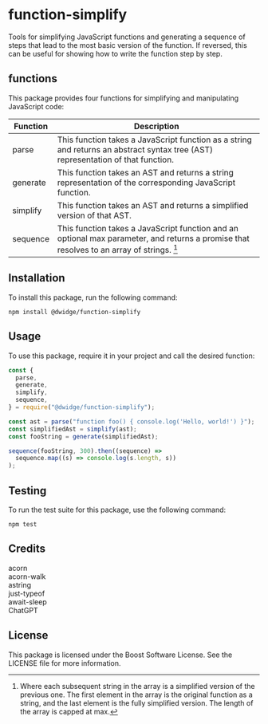 # function-simplify

Tools for simplifying JavaScript functions and generating a sequence of steps that lead to the most basic version of the function. If reversed, this can be useful for showing how to write the function step by step.

## functions

This package provides four functions for simplifying and manipulating JavaScript code:

| Function | Description                                                                                                                               |
| -------- | ----------------------------------------------------------------------------------------------------------------------------------------- |
| parse    | This function takes a JavaScript function as a string and returns an abstract syntax tree (AST) representation of that function.          |
| generate | This function takes an AST and returns a string representation of the corresponding JavaScript function.                                  |
| simplify | This function takes an AST and returns a simplified version of that AST.                                                                  |
| sequence | This function takes a JavaScript function and an optional max parameter, and returns a promise that resolves to an array of strings. [^1] |

[^1]: Where each subsequent string in the array is a simplified version of the previous one. The first element in the array is the original function as a string, and the last element is the fully simplified version. The length of the array is capped at max.

## Installation

To install this package, run the following command:

`npm install @dwidge/function-simplify`

## Usage

To use this package, require it in your project and call the desired function:

```js
const {
  parse,
  generate,
  simplify,
  sequence,
} = require("@dwidge/function-simplify");

const ast = parse("function foo() { console.log('Hello, world!') }");
const simplifiedAst = simplify(ast);
const fooString = generate(simplifiedAst);

sequence(fooString, 300).then((sequence) =>
  sequence.map((s) => console.log(s.length, s))
);
```

## Testing

To run the test suite for this package, use the following command:

`npm test`

## Credits

acorn  
acorn-walk  
astring  
just-typeof  
await-sleep  
ChatGPT

## License

This package is licensed under the Boost Software License. See the LICENSE file for more information.
